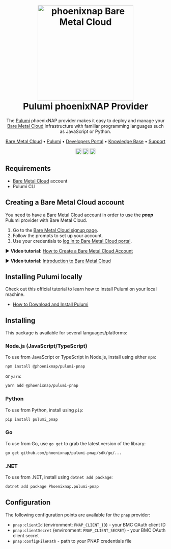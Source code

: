 <h1 align="center">
  <br>
  <a href="https://phoenixnap.com/bare-metal-cloud"><img src="https://user-images.githubusercontent.com/78744488/109779287-16da8600-7c06-11eb-81a1-97bf44983d33.png" alt="phoenixnap Bare Metal Cloud" width="300"></a>
  <br>
  Pulumi phoenixNAP Provider
  <br>
</h1>

<p align="center">
The <a href="https://pulumi.com">Pulumi</a> phoenixNAP provider makes it easy to deploy and manage your <a href="https://phoenixnap.com/bare-metal-cloud">Bare Metal Cloud</a> infrastructure with familiar programming languages such as JavaScript or Python.
</p>

<p align="center">
  <a href="https://phoenixnap.com/bare-metal-cloud">Bare Metal Cloud</a> •
  <a href="https://www.pulumi.com/">Pulumi</a> •
  <a href="https://developers.phoenixnap.com/">Developers Portal</a> •
  <a href="http://phoenixnap.com/kb">Knowledge Base</a> •
  <a href="https://developers.phoenixnap.com/support">Support</a>
</p>

<p align="center">
  <a href="https://badge.fury.io/js/pulumi-pnap"><img src="https://badge.fury.io/js/pulumi-pnap.png" alt="npm version" height="18"></a>
  <a href="https://badge.fury.io/py/pulumi-pnap"><img src="https://badge.fury.io/py/pulumi-pnap.svg" alt="PyPI version" height="18"></a>
  <a href="https://badge.fury.io/nu/pulumi-pnap"><img src="https://badge.fury.io/nu/pulumi-pnap.svg" alt="NuGet version" height="18"></a>
</p>


## Requirements
-	[Bare Metal Cloud](https://bmc.phoenixnap.com) account
-	Pulumi CLI

## Creating a Bare Metal Cloud account
You need to have a Bare Metal Cloud account in order to use the ***pnap*** Pulumi provider with Bare Metal Cloud. 

1. Go to the [Bare Metal Cloud signup page](https://support.phoenixnap.com/wap-jpost3/bmcSignup).
2. Follow the prompts to set up your account.
3. Use your credentials to [log in to Bare Metal Cloud portal](https://bmc.phoenixnap.com).

:arrow_forward: **Video tutorial:** [How to Create a Bare Metal Cloud Account](https://www.youtube.com/watch?v=RLRQOisEB-k)
<br>

:arrow_forward: **Video tutorial:** [Introduction to Bare Metal Cloud](https://www.youtube.com/watch?v=8TLsqgLDMN4)

## Installing Pulumi locally
Check out this official tutorial to learn how to install Pulumi on your local machine. 

-   [How to Download and Install Pulumi](https://www.pulumi.com/docs/get-started/install/)

## Installing

This package is available for several languages/platforms:

### Node.js (JavaScript/TypeScript)

To use from JavaScript or TypeScript in Node.js, install using either `npm`:

```bash
npm install @phoenixnap/pulumi-pnap
```

or `yarn`:

```bash
yarn add @phoenixnap/pulumi-pnap
```

### Python

To use from Python, install using `pip`:

```bash
pip install pulumi_pnap
```

### Go

To use from Go, use `go get` to grab the latest version of the library:

```bash
go get github.com/phoenixnap/pulumi-pnap/sdk/go/...
```

### .NET

To use from .NET, install using `dotnet add package`:

```bash
dotnet add package Phoenixnap.pulumi-pnap
```

## Configuration

The following configuration points are available for the `pnap` provider:

- `pnap:clientId` (environment: `PNAP_CLIENT_ID`) - your BMC OAuth client ID
- `pnap:clientSecret` (environment: `PNAP_CLIENT_SECRET`) - your BMC OAuth client secret
- `pnap:configFilePath` - path to your PNAP credentials file

<!-- ## Reference

For detailed reference documentation, please visit [the Pulumi registry](https://www.pulumi.com/registry/packages/pnap/api-docs/). -->
